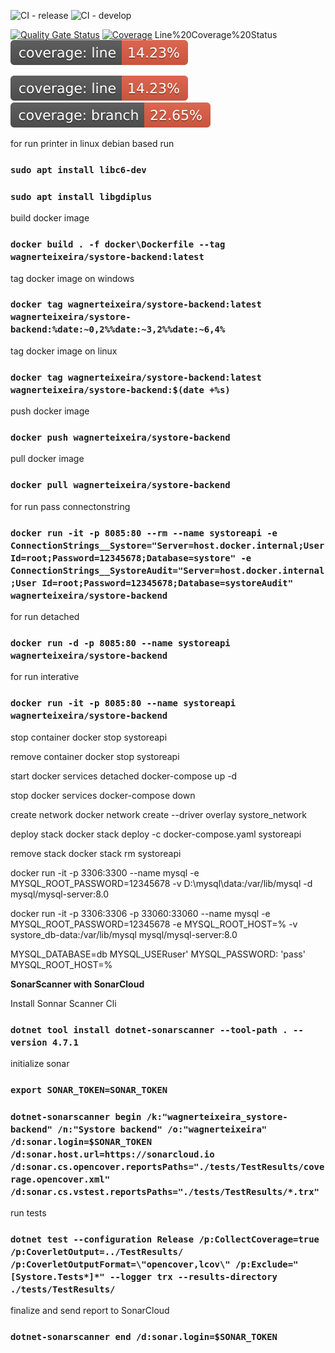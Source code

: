![CI - release](https://github.com/wagnerteixeira/systore-backend/workflows/CI%20-%20release/badge.svg?branch=master) ![CI - develop](https://github.com/wagnerteixeira/systore-backend/workflows/CI%20-%20develop/badge.svg?branch=develop)

[![Quality Gate Status](https://sonarcloud.io/api/project_badges/measure?project=wagnerteixeira_test-actions&metric=alert_status)](https://sonarcloud.io/dashboard?id=wagnerteixeira_test-actions) [![Coverage](https://sonarcloud.io/api/project_badges/measure?project=wagnerteixeira_test-actions&metric=coverage)](https://sonarcloud.io/dashboard?id=wagnerteixeira_test-actions)
Line%20Coverage%20Status
[![Line Coverage Status](./coverage-badge-line.svg)](https://github.com/wagnerteixeira/systore-backend/)

[![Line Coverage Status](./coverage-badge-line.svg)](https://github.com/wagnerteixeira/systore-backend/) [![Branch Coverage Status](./coverage-badge-branch.svg)](https://github.com/wagnerteixeira/systore-backend/)

for run printer in linux debian based run

### `sudo apt install libc6-dev`

### `sudo apt install libgdiplus`

build docker image

### `docker build . -f docker\Dockerfile --tag wagnerteixeira/systore-backend:latest`

tag docker image on windows

### `docker tag wagnerteixeira/systore-backend:latest wagnerteixeira/systore-backend:%date:~0,2%%date:~3,2%%date:~6,4%`

tag docker image on linux

### `docker tag wagnerteixeira/systore-backend:latest wagnerteixeira/systore-backend:$(date +%s)`

push docker image

### `docker push wagnerteixeira/systore-backend`

pull docker image

### `docker pull wagnerteixeira/systore-backend`

for run pass connectonstring

### `docker run -it -p 8085:80 --rm --name systoreapi -e ConnectionStrings__Systore="Server=host.docker.internal;User Id=root;Password=12345678;Database=systore" -e ConnectionStrings__SystoreAudit="Server=host.docker.internal;User Id=root;Password=12345678;Database=systoreAudit" wagnerteixeira/systore-backend`

for run detached

### `docker run -d -p 8085:80 --name systoreapi wagnerteixeira/systore-backend`

for run interative

### `docker run -it -p 8085:80 --name systoreapi wagnerteixeira/systore-backend`

stop container
docker stop systoreapi

remove container
docker stop systoreapi

start docker services detached
docker-compose up -d

stop docker services
docker-compose down

create network
docker network create --driver overlay systore_network

deploy stack
docker stack deploy -c docker-compose.yaml systoreapi

remove stack
docker stack rm systoreapi

docker run -it -p 3306:3300 --name mysql -e MYSQL_ROOT_PASSWORD=12345678 -v D:\mysql\data:/var/lib/mysql -d mysql/mysql-server:8.0

docker run -it -p 3306:3306 -p 33060:33060 --name mysql -e MYSQL_ROOT_PASSWORD=12345678 -e MYSQL_ROOT_HOST=% -v systore_db-data:/var/lib/mysql mysql/mysql-server:8.0

MYSQL_DATABASE=db
MYSQL_USERuser'
MYSQL_PASSWORD: 'pass'
MYSQL_ROOT_HOST=%



**SonarScanner with SonarCloud**

Install Sonnar Scanner Cli

### `dotnet tool install dotnet-sonarscanner --tool-path . --version 4.7.1`

initialize sonar

### `export SONAR_TOKEN=SONAR_TOKEN`

### `dotnet-sonarscanner begin /k:"wagnerteixeira_systore-backend" /n:"Systore backend" /o:"wagnerteixeira" /d:sonar.login=$SONAR_TOKEN /d:sonar.host.url=https://sonarcloud.io /d:sonar.cs.opencover.reportsPaths="./tests/TestResults/coverage.opencover.xml" /d:sonar.cs.vstest.reportsPaths="./tests/TestResults/*.trx"`

run tests

### `dotnet test --configuration Release /p:CollectCoverage=true /p:CoverletOutput=../TestResults/ /p:CoverletOutputFormat=\"opencover,lcov\" /p:Exclude="[Systore.Tests*]*" --logger trx --results-directory ./tests/TestResults/`

finalize and send report to SonarCloud

### `dotnet-sonarscanner end /d:sonar.login=$SONAR_TOKEN`


